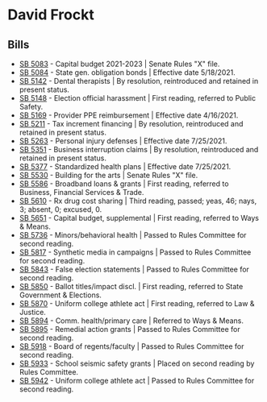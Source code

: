 # David Frockt
## Bills
* [SB 5083](/bill/2021-22/sb/5083/) - Capital budget 2021-2023 | Senate Rules "X" file.
* [SB 5084](/bill/2021-22/sb/5084/) - State gen. obligation bonds | Effective date 5/18/2021.
* [SB 5142](/bill/2021-22/sb/5142/) - Dental therapists | By resolution, reintroduced and retained in present status.
* [SB 5148](/bill/2021-22/sb/5148/) - Election official harassment | First reading, referred to Public Safety.
* [SB 5169](/bill/2021-22/sb/5169/) - Provider PPE reimbursement | Effective date 4/16/2021.
* [SB 5211](/bill/2021-22/sb/5211/) - Tax increment financing | By resolution, reintroduced and retained in present status.
* [SB 5263](/bill/2021-22/sb/5263/) - Personal injury defenses | Effective date 7/25/2021.
* [SB 5351](/bill/2021-22/sb/5351/) - Business interruption claims | By resolution, reintroduced and retained in present status.
* [SB 5377](/bill/2021-22/sb/5377/) - Standardized health plans | Effective date 7/25/2021.
* [SB 5530](/bill/2021-22/sb/5530/) - Building for the arts | Senate Rules "X" file.
* [SB 5586](/bill/2021-22/sb/5586/) - Broadband loans & grants | First reading, referred to Business, Financial Services & Trade.
* [SB 5610](/bill/2021-22/sb/5610/) - Rx drug cost sharing | Third reading, passed; yeas, 46; nays, 3; absent, 0; excused, 0.
* [SB 5651](/bill/2021-22/sb/5651/) - Capital budget, supplemental | First reading, referred to Ways & Means.
* [SB 5736](/bill/2021-22/sb/5736/) - Minors/behavioral health | Passed to Rules Committee for second reading.
* [SB 5817](/bill/2021-22/sb/5817/) - Synthetic media in campaigns | Passed to Rules Committee for second reading.
* [SB 5843](/bill/2021-22/sb/5843/) - False election statements | Passed to Rules Committee for second reading.
* [SB 5850](/bill/2021-22/sb/5850/) - Ballot titles/impact discl. | First reading, referred to State Government & Elections.
* [SB 5870](/bill/2021-22/sb/5870/) - Uniform college athlete act | First reading, referred to Law & Justice.
* [SB 5894](/bill/2021-22/sb/5894/) - Comm. health/primary care | Referred to Ways & Means.
* [SB 5895](/bill/2021-22/sb/5895/) - Remedial action grants | Passed to Rules Committee for second reading.
* [SB 5918](/bill/2021-22/sb/5918/) - Board of regents/faculty | Passed to Rules Committee for second reading.
* [SB 5933](/bill/2021-22/sb/5933/) - School seismic safety grants | Placed on second reading by Rules Committee.
* [SB 5942](/bill/2021-22/sb/5942/) - Uniform college athlete act | Passed to Rules Committee for second reading.
